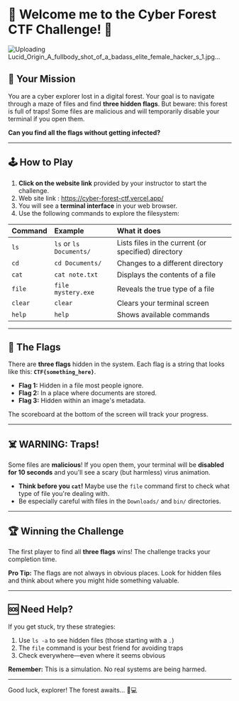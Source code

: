 # 🌲 Welcome me to the Cyber Forest CTF Challenge! 🌲

![Uploading Lucid_Origin_A_fullbody_shot_of_a_badass_elite_female_hacker_s_1.jpg…]()

## 🎯 Your Mission

You are a cyber explorer lost in a digital forest. Your goal is to navigate through a maze of files and find **three hidden flags**. But beware: this forest is full of traps! Some files are malicious and will temporarily disable your terminal if you open them.

**Can you find all the flags without getting infected?**

---

## 🕹️ How to Play

1.  **Click on the website link** provided by your instructor to start the challenge.
2.  Web site link : https://cyber-forest-ctf.vercel.app/
3.  You will see a **terminal interface** in your web browser.
4.  Use the following commands to explore the filesystem:

| Command | Example | What it does |
| :--- | :--- | :--- |
| `ls` | `ls` or `ls Documents/` | Lists files in the current (or specified) directory |
| `cd` | `cd Documents/` | Changes to a different directory |
| `cat` | `cat note.txt` | Displays the contents of a file |
| `file` | `file mystery.exe` | Reveals the true type of a file |
| `clear` | `clear` | Clears your terminal screen |
| `help` | `help` | Shows available commands |

---

## 🏁 The Flags

There are **three flags** hidden in the system. Each flag is a string that looks like this: **`CTF{something_here}`**.

*   **Flag 1:** Hidden in a file most people ignore.
*   **Flag 2:** In a place where documents are stored.
*   **Flag 3:** Hidden within an image's metadata.

The scoreboard at the bottom of the screen will track your progress.

---

## ☠️ WARNING: Traps!

Some files are **malicious**! If you open them, your terminal will be **disabled for 10 seconds** and you'll see a scary (but harmless) virus animation.

*   **Think before you `cat`!** Maybe use the `file` command first to check what type of file you're dealing with.
*   Be especially careful with files in the `Downloads/` and `bin/` directories.

---

## 🏆 Winning the Challenge

The first player to find all **three flags** wins! The challenge tracks your completion time.

**Pro Tip:** The flags are not always in obvious places. Look for hidden files and think about where you might hide something valuable.

---

## 🆘 Need Help?

If you get stuck, try these strategies:
1.  Use `ls -a` to see hidden files (those starting with a `.`)
2.  The `file` command is your best friend for avoiding traps
3.  Check everywhere—even where it seems obvious

**Remember:** This is a simulation. No real systems are being harmed.

---

Good luck, explorer! The forest awaits... 🌲💻
